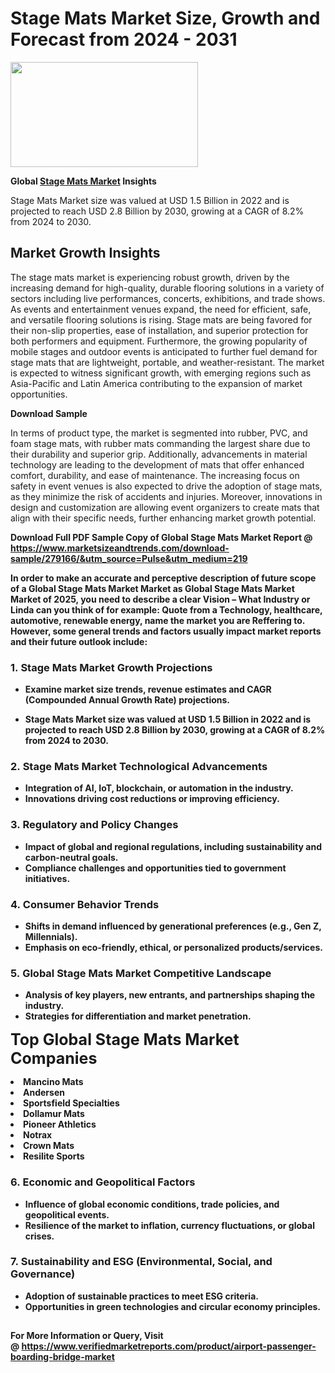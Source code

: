 <H1>Stage Mats Market Size, Growth and Forecast from 2024 - 2031</H1><img class="aligncenter size-medium wp-image-584254" src="https://thirdeyenews.in/wp-content/uploads/2024/09/Global-Market-Research-300x168.jpeg" alt="" width="300" height="168" /><p><strong>Global&nbsp;<a href="https://www.marketsizeandtrends.com/download-sample/279166/&amp;utm_source=Pulse&amp;utm_medium=219">Stage Mats Market</a> Insights</strong></p><p>Stage Mats Market size was valued at USD 1.5 Billion in 2022 and is projected to reach USD 2.8 Billion by 2030, growing at a CAGR of 8.2% from 2024 to 2030.</p><p><h2>Market Growth Insights</h2> <p>The stage mats market is experiencing robust growth, driven by the increasing demand for high-quality, durable flooring solutions in a variety of sectors including live performances, concerts, exhibitions, and trade shows. As events and entertainment venues expand, the need for efficient, safe, and versatile flooring solutions is rising. Stage mats are being favored for their non-slip properties, ease of installation, and superior protection for both performers and equipment. Furthermore, the growing popularity of mobile stages and outdoor events is anticipated to further fuel demand for stage mats that are lightweight, portable, and weather-resistant. The market is expected to witness significant growth, with emerging regions such as Asia-Pacific and Latin America contributing to the expansion of market opportunities.</p> <p><strong>Download Sample</strong></p> <p>In terms of product type, the market is segmented into rubber, PVC, and foam stage mats, with rubber mats commanding the largest share due to their durability and superior grip. Additionally, advancements in material technology are leading to the development of mats that offer enhanced comfort, durability, and ease of maintenance. The increasing focus on safety in event venues is also expected to drive the adoption of stage mats, as they minimize the risk of accidents and injuries. Moreover, innovations in design and customization are allowing event organizers to create mats that align with their specific needs, further enhancing market growth potential.</p> <p><strong></p><p><span class=""><strong>Download Full PDF Sample Copy of Global Stage Mats Market Report</strong> @ <a href="https://www.marketsizeandtrends.com/download-sample/279166/&amp;utm_source=Pulse&amp;utm_medium=219" target="_blank">https://www.marketsizeandtrends.com/download-sample/279166/&amp;utm_source=Pulse&amp;utm_medium=219</a></span></p><p>In order to make an accurate and perceptive description of future scope of a Global&nbsp;Stage Mats Market Market as Global&nbsp;Stage Mats Market Market of 2025, you need to describe a clear Vision &ndash; What Industry or Linda can you think of for example: Quote from a Technology, healthcare, automotive, renewable energy, name the market you are Reffering to. However, some general trends and factors usually impact market reports and their future outlook include:</p><h3>1.&nbsp;<strong>Stage Mats Market Growth Projections</strong></h3><ul><li>Examine market size trends, revenue estimates and CAGR (Compounded Annual Growth Rate) projections.</li><li><p>Stage Mats Market size was valued at USD 1.5 Billion in 2022 and is projected to reach USD 2.8 Billion by 2030, growing at a CAGR of 8.2% from 2024 to 2030.</p></li></ul><h3>2.&nbsp;<strong>Stage Mats Market Technological Advancements</strong></h3><ul><li>Integration of AI, IoT, blockchain, or automation in the industry.</li><li>Innovations driving cost reductions or improving efficiency.</li></ul><h3>3.&nbsp;<strong>Regulatory and Policy Changes</strong></h3><ul><li>Impact of global and regional regulations, including sustainability and carbon-neutral goals.</li><li>Compliance challenges and opportunities tied to government initiatives.</li></ul><h3>4.&nbsp;<strong>Consumer Behavior Trends</strong></h3><ul><li>Shifts in demand influenced by generational preferences (e.g., Gen Z, Millennials).</li><li>Emphasis on eco-friendly, ethical, or personalized products/services.</li></ul><h3>5.&nbsp;<strong>Global Stage Mats Market Competitive Landscape</strong></h3><ul><li>Analysis of key players, new entrants, and partnerships shaping the industry.</li><li>Strategies for differentiation and market penetration.</li></ul><p data-pm-slice="1 1 []"><span style="color: inherit; font-family: inherit; font-size: 25px;">Top Global Stage Mats Market Companies</span></p><div class="" data-test-id=""><p><li>Mancino Mats</li><li> Andersen</li><li> Sportsfield Specialties</li><li> Dollamur Mats</li><li> Pioneer Athletics</li><li> Notrax</li><li> Crown Mats</li><li> Resilite Sports</li></p></div><h3>6.&nbsp;<strong>Economic and Geopolitical Factors</strong></h3><ul><li>Influence of global economic conditions, trade policies, and geopolitical events.</li><li>Resilience of the market to inflation, currency fluctuations, or global crises.</li></ul><h3>7.&nbsp;<strong>Sustainability and ESG (Environmental, Social, and Governance)</strong></h3><ul><li>Adoption of sustainable practices to meet ESG criteria.</li><li>Opportunities in green technologies and circular economy principles.</li></ul><h2><strong style="font-size: 14px;">For More Information or Query, Visit @&nbsp;</strong><a style="background-color: #ffffff; font-size: 14px;" href="https://www.marketsizeandtrends.com/report/stage-mats-market/" target="_blank">https://www.verifiedmarketreports.com/product/airport-passenger-boarding-bridge-market</a></h2>
